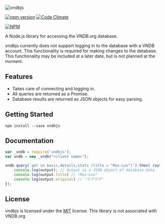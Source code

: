 ![vndbjs](http://i.imgur.com/ujZTxlz.png)

[![npm version](https://badge.fury.io/js/vndbjs.svg)](https://badge.fury.io/js/vndbjs)
[![Code Climate](https://codeclimate.com/github/arbauman/vndbjs/badges/gpa.svg)](https://codeclimate.com/github/arbauman/vndbjs)

[![NPM](https://nodei.co/npm/vndbjs.png?downloads=true&downloadRank=true&stars=true)](https://nodei.co/npm/vndbjs/)

A Node.js library for accessing the VNDB.org database.

vndbjs currently does not support logging in to the database with a VNDB account.  This functionality is required for making changes to the database.  This functionality may be included at a later date, but is not planned at the moment.

## Features
* Takes care of connecting and logging in.  
* All queries are returned as a Promise.
* Database results are returned as JSON objects for easy parsing.

## Getting Started
`npm install --save vndbjs`

## Documentation
```js
var _vndb = require('vndbjs');
var vndb = new _vndb("<client name>");

vndb.query(`get vn basic,details,stats (title = "Muv-Luv")`).then( (output) => {
    console.log(output); // Output is a JSON object of database data
    console.log(output.title) // "Muv-Luv"
    console.log(output.original) // "マブラヴ"
});
```
## License
vndbjs is licensed under the [MIT](license) license.  This library is not associated with VNDB.org
